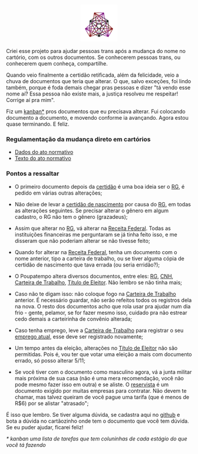 <p align="center">
  <img src="tatoo.svg" width="100" alt="meu brasão: um símbolo com 27 linhas e 3 lados, criado a partir de um triângulo; foram postos três pontos em cada lado, e cada ponto foi ligado a todos os pontos dos outros lados" title="meu brasão: um símbolo com 27 linhas e 3 lados, criado a partir de um triângulo; foram postos três pontos em cada lado, e cada ponto foi ligado a todos os pontos dos outros lados" />
</p>

Criei esse projeto para ajudar pessoas trans após a mudança do nome no cartório, com os outros documentos. Se conhecerem pessoas trans, ou conhecerem quem conheça, compartilhe.

Quando veio finalmente a certidão retificada, além da felicidade, veio a chuva de documentos que teria que alterar. O que, salvo exceções, foi lindo também, porque é foda demais chegar pras pessoas e dizer "tá vendo esse nome aí? Essa pessoa não existe mais, a justiça resolveu me respeitar! Corrige aí pra mim".

Fiz um [kanban*](https://github.com/darakeon/lcsd/projects/1) pros documentos que eu precisava alterar. Fui colocando documento a documento, e movendo conforme ia avançando. Agora estou quase terminando. E feliz.

### Regulamentação da mudança direto em cartórios

- [Dados do ato normativo](http://www.cnj.jus.br/atos-normativos?documento=2623)
- [Texto do ato normativo](http://www.cnj.jus.br/busca-atos-adm?documento=3503)

### Pontos a ressaltar

- O primeiro documento depois da [certidão](https://github.com/darakeon/lcsd/issues/1) é uma boa ideia ser o [RG](https://github.com/darakeon/lcsd/issues/2), é pedido em várias outras alterações;

- Não deixe de levar a [certidão de nascimento](https://github.com/darakeon/lcsd/issues/1) por causa do [RG](https://github.com/darakeon/lcsd/issues/2), em todas as alterações seguintes. Se precisar alterar o gênero em algum cadastro, o RG não tem o gênero (grazadeus);

- Assim que alterar no [RG](https://github.com/darakeon/lcsd/issues/2), vá alterar na [Receita Federal](https://github.com/darakeon/lcsd/issues/3). Todas as instituições financeiras me perguntaram se já tinha feito isso, e me disseram que não poderiam alterar se não tivesse feito;

- Quando for alterar na [Receita Federal](https://github.com/darakeon/lcsd/issues/3), tenha um documento com o nome anterior, tipo a carteira de trabalho, ou se tiver alguma cópia de certidão de nascimento que tava errada (ou seria erridão?);

- O Poupatempo altera diversos documentos, entre eles: [RG](https://github.com/darakeon/lcsd/issues/2), [CNH](https://github.com/darakeon/lcsd/issues/10), [Carteira de Trabalho](https://github.com/darakeon/lcsd/issues/9), [Título de Eleitor](https://github.com/darakeon/lcsd/issues/13). Não lembro se não tinha mais;

- Caso não te digam isso: não coloque fogo na [Carteira de Trabalho](https://github.com/darakeon/lcsd/issues/9) anterior. É necessário guardar, não serão refeitos todos os registros dela na nova. O resto dos documentos acho que rola usar pra ajudar num dia frio - gente, pelamor, se for fazer mesmo isso, cuidado pra não estrear cedo demais a carteirinha de convênio alterada;

- Caso tenha emprego, leve a [Carteira de Trabalho](https://github.com/darakeon/lcsd/issues/9) para registrar o seu [emprego atual](https://github.com/darakeon/lcsd/issues/6), esse deve ser registrado novamente;

- Um tempo antes da eleição, alterações no [Título de Eleitor](https://github.com/darakeon/lcsd/issues/13) não são permitidas. Pois é, vou ter que votar uma eleição a mais com documento errado, só posso alterar 5/11;

- Se você tiver com o documento como masculino agora, vá a junta militar mais próxima de sua casa (não é uma mera recomendação, você não pode mesmo fazer isso em outra) e se aliste. O [reservista](https://github.com/darakeon/lcsd/issues/7) é um documento exigido por muitas empresas para contratar. Não devem te chamar, mas talvez queiram de você pague uma tarifa (que é menos de R$6) por se alistar "atrasado";

É isso que lembro. Se tiver alguma dúvida, se cadastra aqui no [github](https://github.com/) e bota a dúvida no cartãozinho onde tem o documento que você tem dúvida. Se eu puder ajudar, ficarei feliz!

*&ast; kanban uma lista de tarefas que tem coluninhas de cada estágio do que você tá fazendo*

